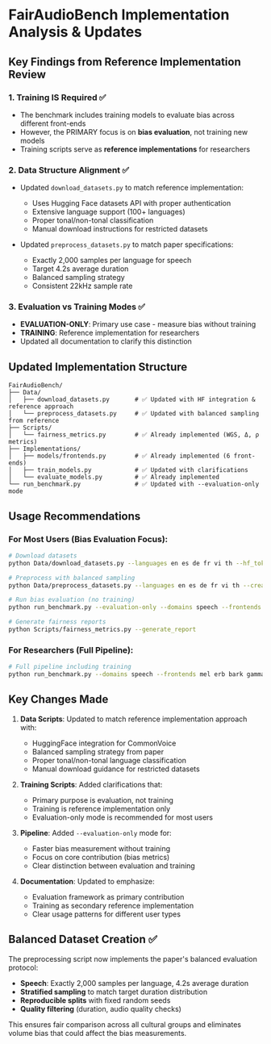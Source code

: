 # FairAudioBench Implementation Analysis & Updates

## Key Findings from Reference Implementation Review

### 1. **Training IS Required** ✅
- The benchmark includes training models to evaluate bias across different front-ends
- However, the PRIMARY focus is on **bias evaluation**, not training new models
- Training scripts serve as **reference implementations** for researchers

### 2. **Data Structure Alignment** ✅ 
- Updated `download_datasets.py` to match reference implementation:
  - Uses Hugging Face datasets API with proper authentication
  - Extensive language support (100+ languages)
  - Proper tonal/non-tonal classification
  - Manual download instructions for restricted datasets

- Updated `preprocess_datasets.py` to match paper specifications:
  - Exactly 2,000 samples per language for speech
  - Target 4.2s average duration 
  - Balanced sampling strategy
  - Consistent 22kHz sample rate

### 3. **Evaluation vs Training Modes** ✅
- **EVALUATION-ONLY**: Primary use case - measure bias without training
- **TRAINING**: Reference implementation for researchers
- Updated all documentation to clarify this distinction

## Updated Implementation Structure

```
FairAudioBench/
├── Data/
│   ├── download_datasets.py       # ✅ Updated with HF integration & reference approach
│   └── preprocess_datasets.py     # ✅ Updated with balanced sampling from reference
├── Scripts/
│   └── fairness_metrics.py        # ✅ Already implemented (WGS, Δ, ρ metrics)
├── Implementations/
│   ├── models/frontends.py        # ✅ Already implemented (6 front-ends)
│   ├── train_models.py            # ✅ Updated with clarifications
│   └── evaluate_models.py         # ✅ Already implemented
└── run_benchmark.py               # ✅ Updated with --evaluation-only mode
```

## Usage Recommendations

### For Most Users (Bias Evaluation Focus):
```bash
# Download datasets
python Data/download_datasets.py --languages en es de fr vi th --hf_token $HF_TOKEN

# Preprocess with balanced sampling
python Data/preprocess_datasets.py --languages en es de fr vi th --create_splits

# Run bias evaluation (no training)
python run_benchmark.py --evaluation-only --domains speech --frontends mel erb bark

# Generate fairness reports
python Scripts/fairness_metrics.py --generate_report
```

### For Researchers (Full Pipeline):
```bash
# Full pipeline including training
python run_benchmark.py --domains speech --frontends mel erb bark gammatone cochlear learnable_mel
```

## Key Changes Made

1. **Data Scripts**: Updated to match reference implementation approach with:
   - HuggingFace integration for CommonVoice
   - Balanced sampling strategy from paper
   - Proper tonal/non-tonal language classification
   - Manual download guidance for restricted datasets

2. **Training Scripts**: Added clarifications that:
   - Primary purpose is evaluation, not training
   - Training is reference implementation only
   - Evaluation-only mode is recommended for most users

3. **Pipeline**: Added `--evaluation-only` mode for:
   - Faster bias measurement without training
   - Focus on core contribution (bias metrics)
   - Clear distinction between evaluation and training

4. **Documentation**: Updated to emphasize:
   - Evaluation framework as primary contribution
   - Training as secondary reference implementation
   - Clear usage patterns for different user types

## Balanced Dataset Creation ✅

The preprocessing script now implements the paper's balanced evaluation protocol:
- **Speech**: Exactly 2,000 samples per language, 4.2s average duration
- **Stratified sampling** to match target duration distribution
- **Reproducible splits** with fixed random seeds
- **Quality filtering** (duration, audio quality checks)

This ensures fair comparison across all cultural groups and eliminates volume bias that could affect the bias measurements.
